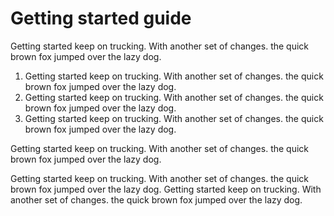 # Getting started guide

 Getting started keep on trucking. With another set of changes. the quick brown fox jumped over the lazy dog.

1. Getting started keep on trucking. With another set of changes. the quick brown fox jumped over the lazy dog.
1. Getting started keep on trucking. With another set of changes. the quick brown fox jumped over the lazy dog.
1. Getting started keep on trucking. With another set of changes. the quick brown fox jumped over the lazy dog.

 Getting started keep on trucking. With another set of changes. the quick brown fox jumped over the lazy dog.

 Getting started keep on trucking. With another set of changes. the quick brown fox jumped over the lazy dog.
 Getting started keep on trucking. With another set of changes. the quick brown fox jumped over the lazy dog.
